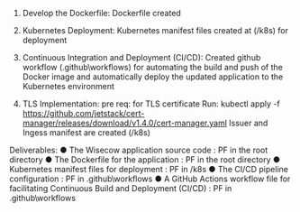 1. Develop the Dockerfile:
Dockerfile created

2. Kubernetes Deployment:
   Kubernetes manifest files created at (/k8s) for deployment

3. Continuous Integration and Deployment (CI/CD):
  Created github workflow (.github\workflows) for automating the build and push of the Docker image and automatically
deploy the updated application to the Kubernetes environment

4. TLS Implementation:
   pre req:
   for TLS certificate Run: kubectl apply -f https://github.com/jetstack/cert-manager/releases/download/v1.4.0/cert-manager.yaml
   Issuer and Ingess manifest are created (/k8s)

Deliverables:
● The Wisecow application source code : PF in the root directory
● The Dockerfile for the application : PF in the root directory
● Kubernetes manifest files for deployment : PF in /k8s
● The CI/CD pipeline configuration : PF in .github\workflows
● A GitHub Actions workflow file for facilitating Continuous Build
and Deployment (CI/CD) : PF in .github\workflows
